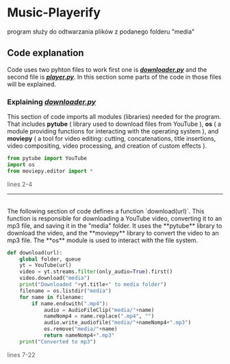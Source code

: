 # Music-Playerify
program służy do odtwarzania plików z podanego folderu "media"

## Code explanation

Code uses two pyhton files to work first one is <span style="color:#62adfb">***[downloader.py](https://github.com/Infin1teFour/Media_Player/blob/main/downloader.py)*** </span> and the second file is <span style="color:#62adfb">***[player.py](https://github.com/Infin1teFour/Media_Player/blob/main/player.py)***</span>. In this section some parts of the code in those files will be explained.

### Explaining <span style="color:#62adfb">***[downloader.py](https://github.com/Infin1teFour/Media_Player/blob/main/downloader.py)***</span>

This section of code imports all modules (libraries) needed for the program. That includes **pytube** ( library used to download files from YouTube ), **os** ( a module providing functions for interacting with the operating system ), and **moviepy** ( a tool for video editing: cutting, concatenations, title insertions, video compositing, video processing, and creation of custom effects ).
```python
from pytube import YouTube
import os
from moviepy.editor import *
```
<span style ="color: #5d5d5d" >lines 2-4</span><br>

____________________________________________________________________________________
<br>
The following section of code defines a function `download(url)`. This function is responsible for downloading a YouTube video, converting it to an mp3 file, and saving it in the "media" folder. It uses the **pytube** library to download the video, and the **moviepy** library to convert the video to an mp3 file. The **os** module is used to interact with the file system. 

```python
def download(url):
    global folder, queue
    yt = YouTube(url)
    video = yt.streams.filter(only_audio=True).first()
    video.download("media")
    print("Downloaded "+yt.title+" to media folder")
    filename = os.listdir("media")
    for name in filename:
        if name.endswith(".mp4"):
            audio = AudioFileClip("media/"+name)
            nameNomp4 = name.replace(".mp4", "")
            audio.write_audiofile("media/"+nameNomp4+".mp3")
            os.remove("media/"+name)
            return nameNomp4+".mp3"
    print("Converted to mp3")
```
<span style ="color: #5d5d5d" >lines 7-22</span><br>

